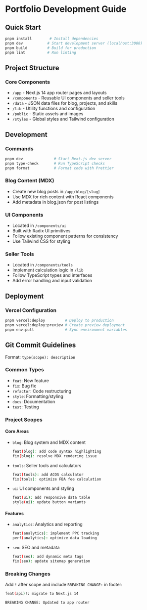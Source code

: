 # Portfolio Development Guide

## Quick Start

```bash
pnpm install        # Install dependencies
pnpm dev           # Start development server (localhost:3000)
pnpm build         # Build for production
pnpm lint          # Run linting
```

## Project Structure

### Core Components
- `/app` - Next.js 14 app router pages and layouts
- `/components` - Reusable UI components and seller tools
- `/data` - JSON data files for blog, projects, and skills
- `/lib` - Utility functions and configuration
- `/public` - Static assets and images
- `/styles` - Global styles and Tailwind configuration

## Development

### Commands
```bash
pnpm dev              # Start Next.js dev server
pnpm type-check       # Run TypeScript checks
pnpm format           # Format code with Prettier
```

### Blog Content (MDX)
- Create new blog posts in `/app/blog/[slug]`
- Use MDX for rich content with React components
- Add metadata in blog.json for post listings

### UI Components
- Located in `/components/ui`
- Built with Radix UI primitives
- Follow existing component patterns for consistency
- Use Tailwind CSS for styling

### Seller Tools
- Located in `/components/tools`
- Implement calculation logic in `/lib`
- Follow TypeScript types and interfaces
- Add error handling and input validation

## Deployment

### Vercel Configuration
```bash
pnpm vercel:deploy         # Deploy to production
pnpm vercel:deploy:preview # Create preview deployment
pnpm env:pull              # Sync environment variables
```

## Git Commit Guidelines

Format: `type(scope): description`

### Common Types
- `feat`: New feature
- `fix`: Bug fix
- `refactor`: Code restructuring
- `style`: Formatting/styling
- `docs`: Documentation
- `test`: Testing

### Project Scopes

#### Core Areas
- `blog`: Blog system and MDX content
  ```bash
  feat(blog): add code syntax highlighting
  fix(blog): resolve MDX rendering issue
  ```

- `tools`: Seller tools and calculators
  ```bash
  feat(tools): add ACOS calculator
  fix(tools): optimize FBA fee calculation
  ```

- `ui`: UI components and styling
  ```bash
  feat(ui): add responsive data table
  style(ui): update button variants
  ```

#### Features
- `analytics`: Analytics and reporting
  ```bash
  feat(analytics): implement PPC tracking
  perf(analytics): optimize data loading
  ```

- `seo`: SEO and metadata
  ```bash
  feat(seo): add dynamic meta tags
  fix(seo): update sitemap generation
  ```

### Breaking Changes

Add `!` after scope and include `BREAKING CHANGE:` in footer:

```bash
feat(api)!: migrate to Next.js 14

BREAKING CHANGE: Updated to app router
```
